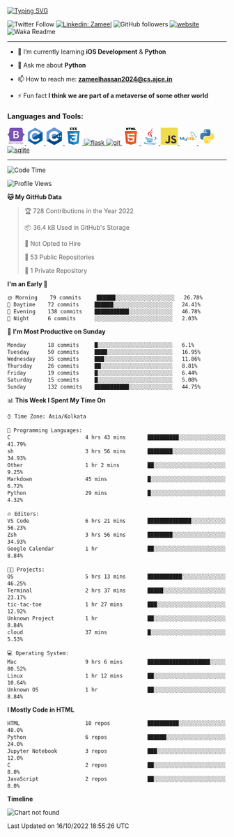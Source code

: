 [![Typing SVG](https://readme-typing-svg.herokuapp.com?lines=Hey%2C+I'm+Zameel;I+am+a+Full+Stack+Developer;I+am+a+CS+Student)](https://git.io/typing-svg)

![Twitter Follow](https://img.shields.io/twitter/follow/hassan_zameel?label=Follow)
[![Linkedin: Zameel](https://img.shields.io/badge/-zameelhassan-blue?style=flat-square&logo=Linkedin&logoColor=white&link=https://www.linkedin.com/in/zameelhassan/)](https://www.linkedin.com/in/zameelhassan/)
![GitHub followers](https://img.shields.io/github/followers/zameel7?label=Follow&style=social)
[![website](https://img.shields.io/badge/Website-ffffff.svg?&style=flat&logo=Google-Chrome&link=http://zameel7.github.io/)](http://zameel7.github.io/)
![Waka Readme](https://github.com/zameel7/zameel7/workflows/Waka%20Readme/badge.svg)
<hr>


- 🌱 I’m currently learning **iOS Development** & **Python**

- 💬 Ask me about **Python**

- 📫 How to reach me: **zameelhassan2024@cs.ajce.in**

- ⚡ Fun fact **I think we are part of a metaverse of some other world**


<h3 align="left">Languages and Tools:</h3>
<p align="left"> <a href="https://getbootstrap.com" target="_blank" rel="noreferrer"> <img src="https://raw.githubusercontent.com/devicons/devicon/master/icons/bootstrap/bootstrap-plain-wordmark.svg" alt="bootstrap" width="40" height="40"/> </a> <a href="https://www.cprogramming.com/" target="_blank" rel="noreferrer"> <img src="https://raw.githubusercontent.com/devicons/devicon/master/icons/c/c-original.svg" alt="c" width="40" height="40"/> </a> <a href="https://www.w3schools.com/cpp/" target="_blank" rel="noreferrer"> <img src="https://raw.githubusercontent.com/devicons/devicon/master/icons/cplusplus/cplusplus-original.svg" alt="cplusplus" width="40" height="40"/> </a> <a href="https://www.w3schools.com/css/" target="_blank" rel="noreferrer"> <img src="https://raw.githubusercontent.com/devicons/devicon/master/icons/css3/css3-original-wordmark.svg" alt="css3" width="40" height="40"/> </a> <a href="https://flask.palletsprojects.com/" target="_blank" rel="noreferrer"> <img src="https://www.vectorlogo.zone/logos/pocoo_flask/pocoo_flask-icon.svg" alt="flask" width="40" height="40"/> </a> <a href="https://git-scm.com/" target="_blank" rel="noreferrer"> <img src="https://www.vectorlogo.zone/logos/git-scm/git-scm-icon.svg" alt="git" width="40" height="40"/> </a> <a href="https://www.w3.org/html/" target="_blank" rel="noreferrer"> <img src="https://raw.githubusercontent.com/devicons/devicon/master/icons/html5/html5-original-wordmark.svg" alt="html5" width="40" height="40"/> </a> <a href="https://www.java.com" target="_blank" rel="noreferrer"> <img src="https://raw.githubusercontent.com/devicons/devicon/master/icons/java/java-original.svg" alt="java" width="40" height="40"/> </a> <a href="https://developer.mozilla.org/en-US/docs/Web/JavaScript" target="_blank" rel="noreferrer"> <img src="https://raw.githubusercontent.com/devicons/devicon/master/icons/javascript/javascript-original.svg" alt="javascript" width="40" height="40"/> </a> <a href="https://www.mysql.com/" target="_blank" rel="noreferrer"> <img src="https://raw.githubusercontent.com/devicons/devicon/master/icons/mysql/mysql-original-wordmark.svg" alt="mysql" width="40" height="40"/> </a> <a href="https://www.python.org" target="_blank" rel="noreferrer"> <img src="https://raw.githubusercontent.com/devicons/devicon/master/icons/python/python-original.svg" alt="python" width="40" height="40"/> </a> <a href="https://www.sqlite.org/" target="_blank" rel="noreferrer"> <img src="https://www.vectorlogo.zone/logos/sqlite/sqlite-icon.svg" alt="sqlite" width="40" height="40"/> </a> </p>

<hr>

<!--START_SECTION:waka-->
![Code Time](http://img.shields.io/badge/Code%20Time-29%20hrs%2036%20mins-blue)

![Profile Views](http://img.shields.io/badge/Profile%20Views-141-blue)

**🐱 My GitHub Data** 

> 🏆 728 Contributions in the Year 2022
 > 
> 📦 36.4 kB Used in GitHub's Storage 
 > 
> 🚫 Not Opted to Hire
 > 
> 📜 53 Public Repositories 
 > 
> 🔑 1 Private Repository 
 > 
**I'm an Early 🐤** 

```text
🌞 Morning    79 commits     ██████░░░░░░░░░░░░░░░░░░░   26.78% 
🌆 Daytime    72 commits     ██████░░░░░░░░░░░░░░░░░░░   24.41% 
🌃 Evening    138 commits    ███████████░░░░░░░░░░░░░░   46.78% 
🌙 Night      6 commits      ░░░░░░░░░░░░░░░░░░░░░░░░░   2.03%

```
📅 **I'm Most Productive on Sunday** 

```text
Monday       18 commits     █░░░░░░░░░░░░░░░░░░░░░░░░   6.1% 
Tuesday      50 commits     ████░░░░░░░░░░░░░░░░░░░░░   16.95% 
Wednesday    35 commits     ███░░░░░░░░░░░░░░░░░░░░░░   11.86% 
Thursday     26 commits     ██░░░░░░░░░░░░░░░░░░░░░░░   8.81% 
Friday       19 commits     █░░░░░░░░░░░░░░░░░░░░░░░░   6.44% 
Saturday     15 commits     █░░░░░░░░░░░░░░░░░░░░░░░░   5.08% 
Sunday       132 commits    ███████████░░░░░░░░░░░░░░   44.75%

```


📊 **This Week I Spent My Time On** 

```text
⌚︎ Time Zone: Asia/Kolkata

💬 Programming Languages: 
C                        4 hrs 43 mins       ██████████░░░░░░░░░░░░░░░   41.79% 
sh                       3 hrs 56 mins       ████████░░░░░░░░░░░░░░░░░   34.93% 
Other                    1 hr 2 mins         ██░░░░░░░░░░░░░░░░░░░░░░░   9.25% 
Markdown                 45 mins             █░░░░░░░░░░░░░░░░░░░░░░░░   6.72% 
Python                   29 mins             █░░░░░░░░░░░░░░░░░░░░░░░░   4.32%

🔥 Editors: 
VS Code                  6 hrs 21 mins       ██████████████░░░░░░░░░░░   56.23% 
Zsh                      3 hrs 56 mins       ████████░░░░░░░░░░░░░░░░░   34.93% 
Google Calendar          1 hr                ██░░░░░░░░░░░░░░░░░░░░░░░   8.84%

🐱‍💻 Projects: 
OS                       5 hrs 13 mins       ███████████░░░░░░░░░░░░░░   46.25% 
Terminal                 2 hrs 37 mins       █████░░░░░░░░░░░░░░░░░░░░   23.17% 
tic-tac-toe              1 hr 27 mins        ███░░░░░░░░░░░░░░░░░░░░░░   12.92% 
Unknown Project          1 hr                ██░░░░░░░░░░░░░░░░░░░░░░░   8.84% 
cloud                    37 mins             █░░░░░░░░░░░░░░░░░░░░░░░░   5.53%

💻 Operating System: 
Mac                      9 hrs 6 mins        ████████████████████░░░░░   80.52% 
Linux                    1 hr 12 mins        ██░░░░░░░░░░░░░░░░░░░░░░░   10.64% 
Unknown OS               1 hr                ██░░░░░░░░░░░░░░░░░░░░░░░   8.84%

```

**I Mostly Code in HTML** 

```text
HTML                     10 repos            ██████████░░░░░░░░░░░░░░░   40.0% 
Python                   6 repos             ██████░░░░░░░░░░░░░░░░░░░   24.0% 
Jupyter Notebook         3 repos             ███░░░░░░░░░░░░░░░░░░░░░░   12.0% 
C                        2 repos             ██░░░░░░░░░░░░░░░░░░░░░░░   8.0% 
JavaScript               2 repos             ██░░░░░░░░░░░░░░░░░░░░░░░   8.0%

```


**Timeline**

![Chart not found](https://raw.githubusercontent.com/zameel7/zameel7/master/charts/bar_graph.png) 


 Last Updated on 16/10/2022 18:55:26 UTC
<!--END_SECTION:waka-->
